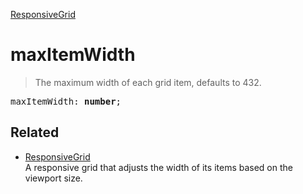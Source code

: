 [ResponsiveGrid](ResponsiveGrid.md)

# maxItemWidth

> The maximum width of each grid item, defaults to 432.

<pre class="docgen_signature">maxItemWidth: <b>number</b>;</pre>

## Related

- [<!--{ref:class}-->ResponsiveGrid](ResponsiveGrid.md) \
    A responsive grid that adjusts the width of its items based on the viewport size.
